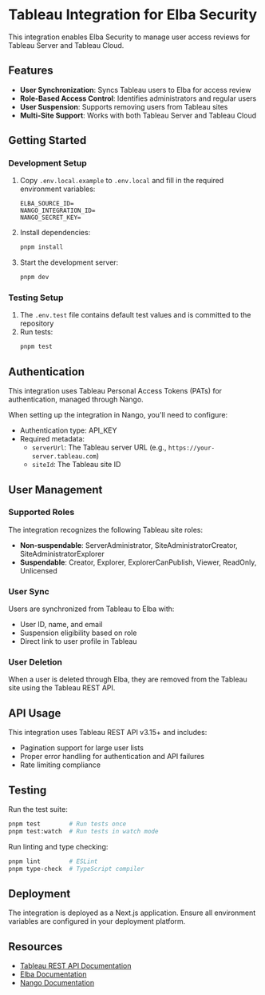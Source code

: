 # Tableau Integration for Elba Security

This integration enables Elba Security to manage user access reviews for Tableau Server and Tableau Cloud.

## Features

- **User Synchronization**: Syncs Tableau users to Elba for access review
- **Role-Based Access Control**: Identifies administrators and regular users
- **User Suspension**: Supports removing users from Tableau sites
- **Multi-Site Support**: Works with both Tableau Server and Tableau Cloud

## Getting Started

### Development Setup

1. Copy `.env.local.example` to `.env.local` and fill in the required environment variables:

   ```
   ELBA_SOURCE_ID=
   NANGO_INTEGRATION_ID=
   NANGO_SECRET_KEY=
   ```

2. Install dependencies:

   ```bash
   pnpm install
   ```

3. Start the development server:
   ```bash
   pnpm dev
   ```

### Testing Setup

1. The `.env.test` file contains default test values and is committed to the repository
2. Run tests:
   ```bash
   pnpm test
   ```

## Authentication

This integration uses Tableau Personal Access Tokens (PATs) for authentication, managed through Nango.

When setting up the integration in Nango, you'll need to configure:

- Authentication type: API_KEY
- Required metadata:
  - `serverUrl`: The Tableau server URL (e.g., `https://your-server.tableau.com`)
  - `siteId`: The Tableau site ID

## User Management

### Supported Roles

The integration recognizes the following Tableau site roles:

- **Non-suspendable**: ServerAdministrator, SiteAdministratorCreator, SiteAdministratorExplorer
- **Suspendable**: Creator, Explorer, ExplorerCanPublish, Viewer, ReadOnly, Unlicensed

### User Sync

Users are synchronized from Tableau to Elba with:

- User ID, name, and email
- Suspension eligibility based on role
- Direct link to user profile in Tableau

### User Deletion

When a user is deleted through Elba, they are removed from the Tableau site using the Tableau REST API.

## API Usage

This integration uses Tableau REST API v3.15+ and includes:

- Pagination support for large user lists
- Proper error handling for authentication and API failures
- Rate limiting compliance

## Testing

Run the test suite:

```bash
pnpm test        # Run tests once
pnpm test:watch  # Run tests in watch mode
```

Run linting and type checking:

```bash
pnpm lint        # ESLint
pnpm type-check  # TypeScript compiler
```

## Deployment

The integration is deployed as a Next.js application. Ensure all environment variables are configured in your deployment platform.

## Resources

- [Tableau REST API Documentation](https://help.tableau.com/current/api/rest_api/en-us/REST/rest_api.htm)
- [Elba Documentation](https://docs.elba.io)
- [Nango Documentation](https://docs.nango.dev)
